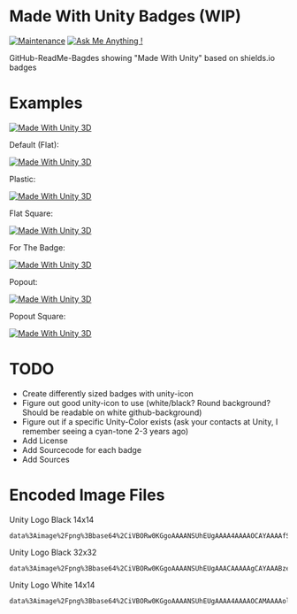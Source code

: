 # Made With Unity Badges (WIP)

[![Maintenance](https://img.shields.io/badge/Maintained%3F-yes-green.svg)](https://github.com/matthiaszarzecki/HackathonList/graphs/commit-activity) [![Ask Me Anything !](https://img.shields.io/badge/Ask%20me-anything-1abc9c.svg)](https://www.matthiaszarzecki.com)

GitHub-ReadMe-Bagdes showing "Made With Unity" based on shields.io badges

# Examples
[![Made With Unity 3D](https://img.shields.io/badge/Made%20With-Unity-blue.svg)](https://unity3d.com)


Default (Flat):

[![Made With Unity 3D](https://img.shields.io/badge/Made%20With-Unity-blue.svg?style=flat&logo=data%3Aimage%2Fpng%3Bbase64%2CiVBORw0KGgoAAAANSUhEUgAAAA4AAAAOCAMAAAAolt3jAAABklBMVEUIJCYRLjARLzEWICcbIyYcLDQdJS4dKjMdLTQeKTMeKTUeKjMeKzMeKzQeNDceNTkeNzkeODkfIy8fJi8fJjAfMDQgJzEgKDIgKTIgMTUgMjkhJjAhKDMhKTIhKTQhKzYhLDYhLDchLjUhLjYiKTAiLDciLTgjKjIjLTcjLjkkLTgnKDYnKTYnLjb%2F%2F%2F%2F%2F%2F%2F%2F%2F%2F%2F%2F%2F%2F%2F%2F%2F%2F%2F%2F%2F%2F%2F%2F%2F%2F%2F%2F%2F%2F%2F%2F%2F%2F%2F%2F%2F%2F%2F%2F%2F%2F%2F%2F%2F%2F%2F%2F%2F%2F%2F%2F%2F%2F%2F%2F%2F%2F%2F%2F%2F%2F%2F%2F%2F%2F%2F%2F%2F%2F%2F%2F%2F%2F%2F%2F%2F%2F%2F%2F%2F%2F%2F%2F%2F%2F%2F%2F%2F%2F%2F%2F%2F%2F%2F%2F%2F%2F%2F%2F%2F%2F%2F%2F%2F%2F%2F%2F%2F%2F%2F%2F%2F%2F%2F%2F%2F%2F%2F%2F%2F%2F%2F%2F%2F%2F%2F%2F%2F%2F%2F%2F%2F%2F%2F%2F%2F%2F%2F%2F%2F%2F%2F%2F%2F%2F%2F%2F%2F%2F%2F%2F%2F%2F%2F%2F%2F%2F%2F%2F%2F%2F%2F%2F%2F%2F%2F%2F%2F%2F%2F%2F%2F%2F%2F%2F%2F%2F%2F%2F%2F%2F%2F%2F%2F%2F%2F%2F%2F%2F%2F%2F%2F%2F%2F%2F%2F%2F%2F%2F%2F%2F%2F%2F%2F%2F%2F%2F%2F%2F%2F%2F%2F%2F%2F%2F%2F%2F%2F%2F%2F%2F%2F%2F%2F%2F%2F%2F%2F%2F%2F%2F%2F%2F%2F%2F%2F%2F%2F%2F%2F%2F%2F%2F%2F%2F%2F%2F%2F%2F%2F%2F%2F%2F%2F%2F%2F%2F%2F%2F%2F%2F%2F%2F%2F%2F%2F%2F%2F%2F%2F%2F%2F%2F%2F%2F%2F%2F%2F%2F%2F%2F%2F%2F%2F%2F%2F%2F%2F%2F%2F%2F%2F%2F%2F%2F%2F%2F%2F%2F%2F%2F%2F%2F%2F%2F%2F%2F%2F%2F%2F%2F%2F%2F%2F%2F%2F%2F%2F%2F%2F%2F%2F%2F%2F%2F%2F%2F%2F%2F%2F%2F%2F%2F%2F%2F%2F%2F%2F%2F%2F%2F%2F%2F%2F%2F%2F%2F%2F%2F%2F9oVHO%2FAAAAhXRSTlMAAAAAAAAAAAAAAAAAAAAAAAAAAAAAAAAAAAAAAAAAAAAAAAAAAAAAAAAAAAAAAQUGCAkMDhATFBcZGh0hIyYtNT1IS05RVFZXW1xeYWNnbG9wcXN2eHt9goaKkpWXo6usrbCztLW2ubq7vL2%2Bv8HDxsjKzNfY5OXn6%2Bzt8fP09vj5%2FP3%2BxDGH3QAAAMlJREFUeAFjUFTiZ5AWEFQ1dgwvDuIEc8WkHDJrW1tb07nBXHOb%2FPIYz7LWSgsgl8%2B9NclWjz24LrTVmUFR2b0110SE1aYhyqg%2BmkHRozXNkE2LI67KXDy7iMG7uTUnITU5s9WXhSfQi8GvtbUgMz%2BvsNVLSMbfjUHUpzVRX0VXPb7ClCujiEGSyac1xUhY1q4pwqAulkGSkdmnNd5KTiKsJqDVBcTVtLbPL410LW%2BptgRz5dUcixpbW1qzuMFcBW0dDTOnqJIQXgB6SzT11MCPiQAAAABJRU5ErkJggg%3D%3D)](https://unity3d.com)

Plastic:

[![Made With Unity 3D](https://img.shields.io/badge/Made%20With-Unity-blue.svg?style=plastic&logo=data%3Aimage%2Fpng%3Bbase64%2CiVBORw0KGgoAAAANSUhEUgAAAA4AAAAOCAYAAAAfSC3RAAACE0lEQVQoz2XSv6tXdRzH8efrfT7fX%2FdaXutaSS53CsJFUZOmiEAaNGgwh5AIt7akodoSHRS9uAguXQgdLkENBYI4BBEOEvUPtGhxJb2ldvV%2Bzz3n8341JATe5%2F7YnlrY9RpEUkeFP%2F9eZUfMULdNQFDWEoe2KHO3pTfCvFMzr6RzsfBUlogOsPcBp5U%2BANoigwFJq8BisLl5tXWBtp4HXrX9lTPfx%2FzBf3BPoBf%2Fh07G45kj0ZS7gkXX%2BoEzd%2FauH9XwS8CcMz8F5hWx9wkU0eWR%2BWZ2ua%2F9D6t3bh3D%2BVsXdhdeKGpOua8X%2B8wLwLrtgwEg673IWO42pldr37397HMvPByMxkgwoPnC6bWa0zMNXse%2BIXSgAMcwSwARzXg0mb2siElm5oAYg97qu8fHa27cYzgC%2BTvXvFccOYmMMBDSWNJWnGNwAiMDQWlFEBUIeqNpcfhSW7RR2vwy7JXp4wdHR5OZbjAY0vc9Jr6OwfBsre33VXG%2FiTgczrmQxKPaLq0%2FevhhlPJuGT%2Fz7d2V3yfTaUsaMrvPEdujNB87%2ByHwutHPzdyOl2mzEm3363A0uSXpk8ns1leiKT%2BB%2FkFaRVRFcyLMmiIOJ3ny6XOWwNfdxJxhubG2i%2FgG8iZiTaUsAn%2FJ3Ny8nLndRNwWfGZ8DjgBzZAnx9n%2BJfHKJohg0CWIH%2Fui%2FTX0fJPel%2FCmzCHja0j8C6%2FgByEcpYz%2BAAAAAElFTkSuQmCC)](https://unity3d.com)

Flat Square:

[![Made With Unity 3D](https://img.shields.io/badge/Made%20With-Unity-blue.svg?style=flat-square&logo=data%3Aimage%2Fpng%3Bbase64%2CiVBORw0KGgoAAAANSUhEUgAAAA4AAAAOCAYAAAAfSC3RAAACE0lEQVQoz2XSv6tXdRzH8efrfT7fX%2FdaXutaSS53CsJFUZOmiEAaNGgwh5AIt7akodoSHRS9uAguXQgdLkENBYI4BBEOEvUPtGhxJb2ldvV%2Bzz3n8341JATe5%2F7YnlrY9RpEUkeFP%2F9eZUfMULdNQFDWEoe2KHO3pTfCvFMzr6RzsfBUlogOsPcBp5U%2BANoigwFJq8BisLl5tXWBtp4HXrX9lTPfx%2FzBf3BPoBf%2Fh07G45kj0ZS7gkXX%2BoEzd%2FauH9XwS8CcMz8F5hWx9wkU0eWR%2BWZ2ua%2F9D6t3bh3D%2BVsXdhdeKGpOua8X%2B8wLwLrtgwEg673IWO42pldr37397HMvPByMxkgwoPnC6bWa0zMNXse%2BIXSgAMcwSwARzXg0mb2siElm5oAYg97qu8fHa27cYzgC%2BTvXvFccOYmMMBDSWNJWnGNwAiMDQWlFEBUIeqNpcfhSW7RR2vwy7JXp4wdHR5OZbjAY0vc9Jr6OwfBsre33VXG%2FiTgczrmQxKPaLq0%2FevhhlPJuGT%2Fz7d2V3yfTaUsaMrvPEdujNB87%2ByHwutHPzdyOl2mzEm3363A0uSXpk8ns1leiKT%2BB%2FkFaRVRFcyLMmiIOJ3ny6XOWwNfdxJxhubG2i%2FgG8iZiTaUsAn%2FJ3Ny8nLndRNwWfGZ8DjgBzZAnx9n%2BJfHKJohg0CWIH%2Fui%2FTX0fJPel%2FCmzCHja0j8C6%2FgByEcpYz%2BAAAAAElFTkSuQmCC)](https://unity3d.com)


For The Badge:

[![Made With Unity 3D](https://img.shields.io/badge/Made%20With-Unity-blue.svg?style=for-the-badge&logo=data%3Aimage%2Fpng%3Bbase64%2CiVBORw0KGgoAAAANSUhEUgAAAA4AAAAOCAYAAAAfSC3RAAACE0lEQVQoz2XSv6tXdRzH8efrfT7fX%2FdaXutaSS53CsJFUZOmiEAaNGgwh5AIt7akodoSHRS9uAguXQgdLkENBYI4BBEOEvUPtGhxJb2ldvV%2Bzz3n8341JATe5%2F7YnlrY9RpEUkeFP%2F9eZUfMULdNQFDWEoe2KHO3pTfCvFMzr6RzsfBUlogOsPcBp5U%2BANoigwFJq8BisLl5tXWBtp4HXrX9lTPfx%2FzBf3BPoBf%2Fh07G45kj0ZS7gkXX%2BoEzd%2FauH9XwS8CcMz8F5hWx9wkU0eWR%2BWZ2ua%2F9D6t3bh3D%2BVsXdhdeKGpOua8X%2B8wLwLrtgwEg673IWO42pldr37397HMvPByMxkgwoPnC6bWa0zMNXse%2BIXSgAMcwSwARzXg0mb2siElm5oAYg97qu8fHa27cYzgC%2BTvXvFccOYmMMBDSWNJWnGNwAiMDQWlFEBUIeqNpcfhSW7RR2vwy7JXp4wdHR5OZbjAY0vc9Jr6OwfBsre33VXG%2FiTgczrmQxKPaLq0%2FevhhlPJuGT%2Fz7d2V3yfTaUsaMrvPEdujNB87%2ByHwutHPzdyOl2mzEm3363A0uSXpk8ns1leiKT%2BB%2FkFaRVRFcyLMmiIOJ3ny6XOWwNfdxJxhubG2i%2FgG8iZiTaUsAn%2FJ3Ny8nLndRNwWfGZ8DjgBzZAnx9n%2BJfHKJohg0CWIH%2Fui%2FTX0fJPel%2FCmzCHja0j8C6%2FgByEcpYz%2BAAAAAElFTkSuQmCC)](https://unity3d.com)


Popout:

[![Made With Unity 3D](https://img.shields.io/badge/Made%20With-Unity-blue.svg?style=popout&logo=data%3Aimage%2Fpng%3Bbase64%2CiVBORw0KGgoAAAANSUhEUgAAACAAAAAgCAYAAABzenr0AAAGmUlEQVR42q2XW4hVVRjHv2mGmXG8zDjZ3M45%2B3722ffr2WvvMzpOWnh56CFf0l4Ke6ikh4iIiIpEpQhCQ0jIwohK6KEoKqGgiKLLSxQZURiloZQRmkSWXey%2F9rDP2ZPjZULhx5q1z17r%2B%2B9vfZclSW5GipPO4LeoFoQkeAlprRVEU1PU3XUFyVaTVC8j1U2plrao2mpRZbJFStyiupORZCck%2BS2QUd1LSXNSPGuSFLT48yHVS9eoTrpdcdinosU2Vo0mFVx2AZqXLoCxULaTuxU3ewP7%2FgDOFuD5M5IVUsH8BWQQAOOV5W0B3di0IXvZTTD4HPb5FvzNjc0NOyQ4zT5AYP4CpBBfGuXg%2FewOfO1BrD0Dzl4qgpkENSMh8D8EgCp%2BF700gvE%2FLmDoF8VOj831m2Q1twhmSGC%2BAjISbUZjokmCEb2OeXljLuZz2WZPwc0bZaNZgYB3znMMLyt2TOCSBSgQsB4euFZ2suWa27pHcbJ%2FsOZLxWb7ZCe9RTKbDdlh3RhJNBOSG%2FENJaO%2FgS9K86OSxZaAiwhYuYL6%2BxaY%2BO1wezG%2BWtCDV2BIBz0yjEkWDMIwBFDVimjcjpdA1NftNVbygmzG68teEP30asG%2FgAA1W069q6%2BxRc07Uriaj5o3ub8iGj1ig6cRjMI4R4SACaTVmB3y6N6qdoydlvXYEh02pLjpybYIO9mq2OfLAijTA2YK8YrDqtM5ZxzFizjjnvFanQoBCjwgWDFN2PhyCKhYYQPvnsrXYK3caO4SVZ%2BqLoQ6nZiQ7fQ9wZozCwKqBszS7PSIarNS4GQv9Q8s6iXqot7%2Bgdzlig3jLqMRO6AxN6RRJyR86fNq%2BazVYFTQQppwGP%2Ft3tIxnKraceUcAaIfmTjLI5h33O5Pvqo6k329%2FQto0eAw1XQvzwotT8uERpyArgITTrS6YwBfr0e3S7JLYj0ggQenlaSzq2JzQ0kAI8Vr2YrLDneMt85W6t6B4bHagKiHOOeI6hCpAWREmwm3SaNu3C057MNSqn0kG1633HBJMSJSzYTTh9T8pr2%2FlTxcFuBA9dGyQgjYX9H97gnZgCGGOl8Y7qDltSFG9IdbyvFSq9trq5pOHNHwEC8xiAhle1%2FhoZrJVuUCEBwOHn5fNg7%2BBDth4H4Y3gFj28%2FDNtVh2xAPR4uNRTPcPy4rNC6rOTXDJwHGAcQmm%2FJ3rPjpiYZPJLtZjIU%2F8sWXiZM13VardYOqdRNYJLq8dLMZXCYhSA%2BpViSoVkAkeQkPnN8vnwB2XNHDMaUeUoHU8EsEVXjrs5oRLqsYEQQETeR9vEpG8%2FjPZmfg2mc1h%2B1FtD%2BD8Xzs4yPe%2F7lYiz6wR5Q9KuC1QrHYDDbbkHdEJ3usinkuoBJEPKBWYaNT6mwRu%2FGM6ggyw0%2BpARfqbnIOGoqQZEb3KZ0g%2FEuqh5moBMSRdASfEefg65%2FIAxxelxt%2B1Bag81SaXjUtetmJcpfTnMl9g0PLupYsXUYKgskIsnOEKGaIyhgMoEoeLNX%2FNyXFJ44AATUz4fTIaGCl29EjbQENCBhct4b6Riem0DhOKqX6X9WcvWOCTiMVlYZHxpHPAem5CHjHiWHcAy68EF7faVro%2B3q0CUcwIwApKzhpMPteEN84S8DQurVEAwNUkc1p1WudLBekur9iT0Vxif%2Fr7esnxAepNuo7z28jaAMXv9ZpOOwrUfEXC6qf9wrBbt5ZEnAaMSDPLUAyCQKm8NKJWVVRc3f39S%2BkgcVLCe7GF8cEI9z9KDY%2B8PAsiNtXNDfjXnioJrlU5RlgJwc67mcfi2hmFxJAeHEaFJ4ojmSn6rQIm3MBuRAcGWii0gUcrEseL605IWqhAHcvwt8%2FlTrroziyiwrglDxRkD0JAUsKAfloJRibGGOM4SjvhOW0xDtT5T1qTrK2YseXJICnaBMd8lZE8M2YbwS7wK8w%2FraCMgzja%2BCBYYzwBBfAYyG%2BrXxBxW8flObHRYtdKVrpJQsgibuazzGOy1aXaETvl%2FIe5O59C4YehNhJ2YwGIa5ktAw7IKMvgPkJUEA1XE7DbIpGk5XThYC5gIjvMB6a%2B1oe31Vcy%2BfnAVD3MtIhQg8mCdVsR1GC54NgMVZFYQLzPwLDSMhszKBhjvcGIWSl5LAH0Fnf5ed9EQGHcWldCAjM1wPoByaDCEYmgAB%2BO8pHyWXYa5L%2Fd20Uzes63kdkN%2F2k6LSla9h%2BEUFacPkEOFxAiwvIj0nlc7%2FVBTTZyzbDS7xjHhPsdHMFri%2F4F%2FJEeXrIS4d3AAAAAElFTkSuQmCC)](https://unity3d.com)


Popout Square:

[![Made With Unity 3D](https://img.shields.io/badge/Made%20With-Unity-blue.svg?style=popout-square&logo=data%3Aimage%2Fpng%3Bbase64%2CiVBORw0KGgoAAAANSUhEUgAAACAAAAAgCAYAAABzenr0AAAGmUlEQVR42q2XW4hVVRjHv2mGmXG8zDjZ3M45%2B3722ffr2WvvMzpOWnh56CFf0l4Ke6ikh4iIiIpEpQhCQ0jIwohK6KEoKqGgiKLLSxQZURiloZQRmkSWXey%2F9rDP2ZPjZULhx5q1z17r%2B%2B9vfZclSW5GipPO4LeoFoQkeAlprRVEU1PU3XUFyVaTVC8j1U2plrao2mpRZbJFStyiupORZCck%2BS2QUd1LSXNSPGuSFLT48yHVS9eoTrpdcdinosU2Vo0mFVx2AZqXLoCxULaTuxU3ewP7%2FgDOFuD5M5IVUsH8BWQQAOOV5W0B3di0IXvZTTD4HPb5FvzNjc0NOyQ4zT5AYP4CpBBfGuXg%2FewOfO1BrD0Dzl4qgpkENSMh8D8EgCp%2BF700gvE%2FLmDoF8VOj831m2Q1twhmSGC%2BAjISbUZjokmCEb2OeXljLuZz2WZPwc0bZaNZgYB3znMMLyt2TOCSBSgQsB4euFZ2suWa27pHcbJ%2FsOZLxWb7ZCe9RTKbDdlh3RhJNBOSG%2FENJaO%2FgS9K86OSxZaAiwhYuYL6%2BxaY%2BO1wezG%2BWtCDV2BIBz0yjEkWDMIwBFDVimjcjpdA1NftNVbygmzG68teEP30asG%2FgAA1W069q6%2BxRc07Uriaj5o3ub8iGj1ig6cRjMI4R4SACaTVmB3y6N6qdoydlvXYEh02pLjpybYIO9mq2OfLAijTA2YK8YrDqtM5ZxzFizjjnvFanQoBCjwgWDFN2PhyCKhYYQPvnsrXYK3caO4SVZ%2BqLoQ6nZiQ7fQ9wZozCwKqBszS7PSIarNS4GQv9Q8s6iXqot7%2Bgdzlig3jLqMRO6AxN6RRJyR86fNq%2BazVYFTQQppwGP%2Ft3tIxnKraceUcAaIfmTjLI5h33O5Pvqo6k329%2FQto0eAw1XQvzwotT8uERpyArgITTrS6YwBfr0e3S7JLYj0ggQenlaSzq2JzQ0kAI8Vr2YrLDneMt85W6t6B4bHagKiHOOeI6hCpAWREmwm3SaNu3C057MNSqn0kG1633HBJMSJSzYTTh9T8pr2%2FlTxcFuBA9dGyQgjYX9H97gnZgCGGOl8Y7qDltSFG9IdbyvFSq9trq5pOHNHwEC8xiAhle1%2FhoZrJVuUCEBwOHn5fNg7%2BBDth4H4Y3gFj28%2FDNtVh2xAPR4uNRTPcPy4rNC6rOTXDJwHGAcQmm%2FJ3rPjpiYZPJLtZjIU%2F8sWXiZM13VardYOqdRNYJLq8dLMZXCYhSA%2BpViSoVkAkeQkPnN8vnwB2XNHDMaUeUoHU8EsEVXjrs5oRLqsYEQQETeR9vEpG8%2FjPZmfg2mc1h%2B1FtD%2BD8Xzs4yPe%2F7lYiz6wR5Q9KuC1QrHYDDbbkHdEJ3usinkuoBJEPKBWYaNT6mwRu%2FGM6ggyw0%2BpARfqbnIOGoqQZEb3KZ0g%2FEuqh5moBMSRdASfEefg65%2FIAxxelxt%2B1Bag81SaXjUtetmJcpfTnMl9g0PLupYsXUYKgskIsnOEKGaIyhgMoEoeLNX%2FNyXFJ44AATUz4fTIaGCl29EjbQENCBhct4b6Riem0DhOKqX6X9WcvWOCTiMVlYZHxpHPAem5CHjHiWHcAy68EF7faVro%2B3q0CUcwIwApKzhpMPteEN84S8DQurVEAwNUkc1p1WudLBekur9iT0Vxif%2Fr7esnxAepNuo7z28jaAMXv9ZpOOwrUfEXC6qf9wrBbt5ZEnAaMSDPLUAyCQKm8NKJWVVRc3f39S%2BkgcVLCe7GF8cEI9z9KDY%2B8PAsiNtXNDfjXnioJrlU5RlgJwc67mcfi2hmFxJAeHEaFJ4ojmSn6rQIm3MBuRAcGWii0gUcrEseL605IWqhAHcvwt8%2FlTrroziyiwrglDxRkD0JAUsKAfloJRibGGOM4SjvhOW0xDtT5T1qTrK2YseXJICnaBMd8lZE8M2YbwS7wK8w%2FraCMgzja%2BCBYYzwBBfAYyG%2BrXxBxW8flObHRYtdKVrpJQsgibuazzGOy1aXaETvl%2FIe5O59C4YehNhJ2YwGIa5ktAw7IKMvgPkJUEA1XE7DbIpGk5XThYC5gIjvMB6a%2B1oe31Vcy%2BfnAVD3MtIhQg8mCdVsR1GC54NgMVZFYQLzPwLDSMhszKBhjvcGIWSl5LAH0Fnf5ed9EQGHcWldCAjM1wPoByaDCEYmgAB%2BO8pHyWXYa5L%2Fd20Uzes63kdkN%2F2k6LSla9h%2BEUFacPkEOFxAiwvIj0nlc7%2FVBTTZyzbDS7xjHhPsdHMFri%2F4F%2FJEeXrIS4d3AAAAAElFTkSuQmCC)](https://unity3d.com)


# TODO
- Create differently sized badges with unity-icon
- Figure out good unity-icon to use (white/black? Round background? Should be readable on white github-background)
- Figure out if a specific Unity-Color exists (ask your contacts at Unity, I remember seeing a cyan-tone 2-3 years ago)
- Add License
- Add Sourcecode for each badge
- Add Sources

# Encoded Image Files
Unity Logo Black 14x14

```
data%3Aimage%2Fpng%3Bbase64%2CiVBORw0KGgoAAAANSUhEUgAAAA4AAAAOCAYAAAAfSC3RAAACE0lEQVQoz2XSv6tXdRzH8efrfT7fX%2FdaXutaSS53CsJFUZOmiEAaNGgwh5AIt7akodoSHRS9uAguXQgdLkENBYI4BBEOEvUPtGhxJb2ldvV%2Bzz3n8341JATe5%2F7YnlrY9RpEUkeFP%2F9eZUfMULdNQFDWEoe2KHO3pTfCvFMzr6RzsfBUlogOsPcBp5U%2BANoigwFJq8BisLl5tXWBtp4HXrX9lTPfx%2FzBf3BPoBf%2Fh07G45kj0ZS7gkXX%2BoEzd%2FauH9XwS8CcMz8F5hWx9wkU0eWR%2BWZ2ua%2F9D6t3bh3D%2BVsXdhdeKGpOua8X%2B8wLwLrtgwEg673IWO42pldr37397HMvPByMxkgwoPnC6bWa0zMNXse%2BIXSgAMcwSwARzXg0mb2siElm5oAYg97qu8fHa27cYzgC%2BTvXvFccOYmMMBDSWNJWnGNwAiMDQWlFEBUIeqNpcfhSW7RR2vwy7JXp4wdHR5OZbjAY0vc9Jr6OwfBsre33VXG%2FiTgczrmQxKPaLq0%2FevhhlPJuGT%2Fz7d2V3yfTaUsaMrvPEdujNB87%2ByHwutHPzdyOl2mzEm3363A0uSXpk8ns1leiKT%2BB%2FkFaRVRFcyLMmiIOJ3ny6XOWwNfdxJxhubG2i%2FgG8iZiTaUsAn%2FJ3Ny8nLndRNwWfGZ8DjgBzZAnx9n%2BJfHKJohg0CWIH%2Fui%2FTX0fJPel%2FCmzCHja0j8C6%2FgByEcpYz%2BAAAAAElFTkSuQmCC
```

Unity Logo Black 32x32
```
data%3Aimage%2Fpng%3Bbase64%2CiVBORw0KGgoAAAANSUhEUgAAACAAAAAgCAYAAABzenr0AAAGmUlEQVR42q2XW4hVVRjHv2mGmXG8zDjZ3M45%2B3722ffr2WvvMzpOWnh56CFf0l4Ke6ikh4iIiIpEpQhCQ0jIwohK6KEoKqGgiKLLSxQZURiloZQRmkSWXey%2F9rDP2ZPjZULhx5q1z17r%2B%2B9vfZclSW5GipPO4LeoFoQkeAlprRVEU1PU3XUFyVaTVC8j1U2plrao2mpRZbJFStyiupORZCck%2BS2QUd1LSXNSPGuSFLT48yHVS9eoTrpdcdinosU2Vo0mFVx2AZqXLoCxULaTuxU3ewP7%2FgDOFuD5M5IVUsH8BWQQAOOV5W0B3di0IXvZTTD4HPb5FvzNjc0NOyQ4zT5AYP4CpBBfGuXg%2FewOfO1BrD0Dzl4qgpkENSMh8D8EgCp%2BF700gvE%2FLmDoF8VOj831m2Q1twhmSGC%2BAjISbUZjokmCEb2OeXljLuZz2WZPwc0bZaNZgYB3znMMLyt2TOCSBSgQsB4euFZ2suWa27pHcbJ%2FsOZLxWb7ZCe9RTKbDdlh3RhJNBOSG%2FENJaO%2FgS9K86OSxZaAiwhYuYL6%2BxaY%2BO1wezG%2BWtCDV2BIBz0yjEkWDMIwBFDVimjcjpdA1NftNVbygmzG68teEP30asG%2FgAA1W069q6%2BxRc07Uriaj5o3ub8iGj1ig6cRjMI4R4SACaTVmB3y6N6qdoydlvXYEh02pLjpybYIO9mq2OfLAijTA2YK8YrDqtM5ZxzFizjjnvFanQoBCjwgWDFN2PhyCKhYYQPvnsrXYK3caO4SVZ%2BqLoQ6nZiQ7fQ9wZozCwKqBszS7PSIarNS4GQv9Q8s6iXqot7%2Bgdzlig3jLqMRO6AxN6RRJyR86fNq%2BazVYFTQQppwGP%2Ft3tIxnKraceUcAaIfmTjLI5h33O5Pvqo6k329%2FQto0eAw1XQvzwotT8uERpyArgITTrS6YwBfr0e3S7JLYj0ggQenlaSzq2JzQ0kAI8Vr2YrLDneMt85W6t6B4bHagKiHOOeI6hCpAWREmwm3SaNu3C057MNSqn0kG1633HBJMSJSzYTTh9T8pr2%2FlTxcFuBA9dGyQgjYX9H97gnZgCGGOl8Y7qDltSFG9IdbyvFSq9trq5pOHNHwEC8xiAhle1%2FhoZrJVuUCEBwOHn5fNg7%2BBDth4H4Y3gFj28%2FDNtVh2xAPR4uNRTPcPy4rNC6rOTXDJwHGAcQmm%2FJ3rPjpiYZPJLtZjIU%2F8sWXiZM13VardYOqdRNYJLq8dLMZXCYhSA%2BpViSoVkAkeQkPnN8vnwB2XNHDMaUeUoHU8EsEVXjrs5oRLqsYEQQETeR9vEpG8%2FjPZmfg2mc1h%2B1FtD%2BD8Xzs4yPe%2F7lYiz6wR5Q9KuC1QrHYDDbbkHdEJ3usinkuoBJEPKBWYaNT6mwRu%2FGM6ggyw0%2BpARfqbnIOGoqQZEb3KZ0g%2FEuqh5moBMSRdASfEefg65%2FIAxxelxt%2B1Bag81SaXjUtetmJcpfTnMl9g0PLupYsXUYKgskIsnOEKGaIyhgMoEoeLNX%2FNyXFJ44AATUz4fTIaGCl29EjbQENCBhct4b6Riem0DhOKqX6X9WcvWOCTiMVlYZHxpHPAem5CHjHiWHcAy68EF7faVro%2B3q0CUcwIwApKzhpMPteEN84S8DQurVEAwNUkc1p1WudLBekur9iT0Vxif%2Fr7esnxAepNuo7z28jaAMXv9ZpOOwrUfEXC6qf9wrBbt5ZEnAaMSDPLUAyCQKm8NKJWVVRc3f39S%2BkgcVLCe7GF8cEI9z9KDY%2B8PAsiNtXNDfjXnioJrlU5RlgJwc67mcfi2hmFxJAeHEaFJ4ojmSn6rQIm3MBuRAcGWii0gUcrEseL605IWqhAHcvwt8%2FlTrroziyiwrglDxRkD0JAUsKAfloJRibGGOM4SjvhOW0xDtT5T1qTrK2YseXJICnaBMd8lZE8M2YbwS7wK8w%2FraCMgzja%2BCBYYzwBBfAYyG%2BrXxBxW8flObHRYtdKVrpJQsgibuazzGOy1aXaETvl%2FIe5O59C4YehNhJ2YwGIa5ktAw7IKMvgPkJUEA1XE7DbIpGk5XThYC5gIjvMB6a%2B1oe31Vcy%2BfnAVD3MtIhQg8mCdVsR1GC54NgMVZFYQLzPwLDSMhszKBhjvcGIWSl5LAH0Fnf5ed9EQGHcWldCAjM1wPoByaDCEYmgAB%2BO8pHyWXYa5L%2Fd20Uzes63kdkN%2F2k6LSla9h%2BEUFacPkEOFxAiwvIj0nlc7%2FVBTTZyzbDS7xjHhPsdHMFri%2F4F%2FJEeXrIS4d3AAAAAElFTkSuQmCC
```

Unity Logo White 14x14
```
data%3Aimage%2Fpng%3Bbase64%2CiVBORw0KGgoAAAANSUhEUgAAAA4AAAAOCAMAAAAolt3jAAABklBMVEUIJCYRLjARLzEWICcbIyYcLDQdJS4dKjMdLTQeKTMeKTUeKjMeKzMeKzQeNDceNTkeNzkeODkfIy8fJi8fJjAfMDQgJzEgKDIgKTIgMTUgMjkhJjAhKDMhKTIhKTQhKzYhLDYhLDchLjUhLjYiKTAiLDciLTgjKjIjLTcjLjkkLTgnKDYnKTYnLjb%2F%2F%2F%2F%2F%2F%2F%2F%2F%2F%2F%2F%2F%2F%2F%2F%2F%2F%2F%2F%2F%2F%2F%2F%2F%2F%2F%2F%2F%2F%2F%2F%2F%2F%2F%2F%2F%2F%2F%2F%2F%2F%2F%2F%2F%2F%2F%2F%2F%2F%2F%2F%2F%2F%2F%2F%2F%2F%2F%2F%2F%2F%2F%2F%2F%2F%2F%2F%2F%2F%2F%2F%2F%2F%2F%2F%2F%2F%2F%2F%2F%2F%2F%2F%2F%2F%2F%2F%2F%2F%2F%2F%2F%2F%2F%2F%2F%2F%2F%2F%2F%2F%2F%2F%2F%2F%2F%2F%2F%2F%2F%2F%2F%2F%2F%2F%2F%2F%2F%2F%2F%2F%2F%2F%2F%2F%2F%2F%2F%2F%2F%2F%2F%2F%2F%2F%2F%2F%2F%2F%2F%2F%2F%2F%2F%2F%2F%2F%2F%2F%2F%2F%2F%2F%2F%2F%2F%2F%2F%2F%2F%2F%2F%2F%2F%2F%2F%2F%2F%2F%2F%2F%2F%2F%2F%2F%2F%2F%2F%2F%2F%2F%2F%2F%2F%2F%2F%2F%2F%2F%2F%2F%2F%2F%2F%2F%2F%2F%2F%2F%2F%2F%2F%2F%2F%2F%2F%2F%2F%2F%2F%2F%2F%2F%2F%2F%2F%2F%2F%2F%2F%2F%2F%2F%2F%2F%2F%2F%2F%2F%2F%2F%2F%2F%2F%2F%2F%2F%2F%2F%2F%2F%2F%2F%2F%2F%2F%2F%2F%2F%2F%2F%2F%2F%2F%2F%2F%2F%2F%2F%2F%2F%2F%2F%2F%2F%2F%2F%2F%2F%2F%2F%2F%2F%2F%2F%2F%2F%2F%2F%2F%2F%2F%2F%2F%2F%2F%2F%2F%2F%2F%2F%2F%2F%2F%2F%2F%2F%2F%2F%2F%2F%2F%2F%2F%2F%2F%2F%2F%2F%2F%2F%2F%2F%2F%2F%2F%2F%2F%2F%2F%2F%2F%2F%2F%2F%2F%2F%2F%2F%2F%2F%2F%2F%2F%2F%2F%2F%2F%2F%2F%2F%2F%2F%2F%2F%2F%2F%2F%2F%2F9oVHO%2FAAAAhXRSTlMAAAAAAAAAAAAAAAAAAAAAAAAAAAAAAAAAAAAAAAAAAAAAAAAAAAAAAAAAAAAAAQUGCAkMDhATFBcZGh0hIyYtNT1IS05RVFZXW1xeYWNnbG9wcXN2eHt9goaKkpWXo6usrbCztLW2ubq7vL2%2Bv8HDxsjKzNfY5OXn6%2Bzt8fP09vj5%2FP3%2BxDGH3QAAAMlJREFUeAFjUFTiZ5AWEFQ1dgwvDuIEc8WkHDJrW1tb07nBXHOb%2FPIYz7LWSgsgl8%2B9NclWjz24LrTVmUFR2b0110SE1aYhyqg%2BmkHRozXNkE2LI67KXDy7iMG7uTUnITU5s9WXhSfQi8GvtbUgMz%2BvsNVLSMbfjUHUpzVRX0VXPb7ClCujiEGSyac1xUhY1q4pwqAulkGSkdmnNd5KTiKsJqDVBcTVtLbPL410LW%2BptgRz5dUcixpbW1qzuMFcBW0dDTOnqJIQXgB6SzT11MCPiQAAAABJRU5ErkJggg%3D%3D
```
